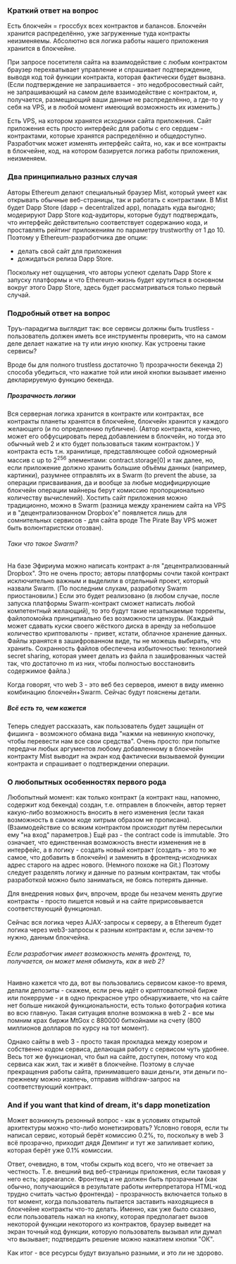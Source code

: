 ### Краткий ответ на вопрос

Есть блокчейн = гроссбух всех контрактов и балансов. Блокчейн хранится распределённо, уже загруженные туда контракты неизменяемы. Абсолютно вся логика работы нашего приложения хранится в блокчейне.

При запросе посетителя сайта на взаимодействие с любым контрактом браузер перехватывает управление и спрашивает подтверждение, выводя код той функции контракта, которая фактически будет вызвана. (Если подтверждение не запрашивается - это недобросовестный сайт, не запрашивающий на самом деле взаимодействие с контрактом, и, получается, размещающий ваши данные не распределённо, а где-то у себя на VPS, и в любой момент имеющий возможность их изменить.)

Есть VPS, на котором хранятся исходники сайта приложения. Сайт приложения есть просто интерфейс для работы с его сердцем - контрактами, которые хранятся распределённо и общедоступно. Разработчик может изменять интерфейс сайта, но, как и все контракты в блокчейне, код, на котором базируется логика работы приложения, неизменяем.

### Два принципиально разных случая

Авторы Ethereum делают специальный браузер Mist, который умеет как открывать обычные веб-страницы, так и работать с контрактами. В Mist будет Dapp Store (dapp = decentralized app), попадать куда выгодно; модерируют Dapp Store код-аудиторы, которые будут подтверждать, что интерфейс действительно соответствует содержанию кода, и проставлять рейтинг приложениям по параметру trustworthy от 1 до 10. Поэтому у Ethereum-разработчика две опции:

* делать свой сайт для приложения
* дожидаться релиза Dapp Store.

Поскольку нет ощущения, что авторы успеют сделать Dapp Store к запуску платформы и что Ethereum-жизнь будет крутиться в основном вокруг этого Dapp Store, здесь будет рассматриваться только первый случай.

### Подробный ответ на вопрос

Труъ-парадигма выглядит так: все сервисы должны быть trustless - пользователь должен иметь все инструменты проверить, что на самом деле делает нажатие на ту или иную кнопку. Как устроены такие сервисы? 

Вроде бы для полного trustless достаточно 1) прозрачности бекенда 2) способа убедиться, что нажатие той или иной кнопки вызывает именно декларируемую функцию бекенда.

##### Прозрачность логики

Вся серверная логика хранится в контракте или контрактах, все контракты планеты хранятся в блокчейне, блокчейн хранится у каждого желающего (и по определению публичен). (Автор контракта, конечно, может его обфусцировать перед добавлением в блокчейн, но тогда это обычный web 2 и кто будет пользоваться таким контрактом.) У контракта есть т.н. хранилище, представляющее собой одномерный массив с up to 2<sup>256</sup> элементами: contract.storage[0] и так далее, но, если приложение должно хранить большие объёмы данных (например, картинки), разумнее отправлять их в Swarm (to prevent the abuse, за операции присваивания, да и вообще за любые модифицирующие блокчейн операции майнеры берут комиссию пропорционально количеству вычислений). Хостить сайт приложения можно традиционно, можно в Swarm (разница между хранением сайта на VPS и в "децентрализованном Dropbox'е" появляется лишь для сомнительных сервисов - для сайта вроде The Pirate Bay VPS может быть волюнтаристски отозван). 

###### Таки что такое Swarm?

На базе Эфириума можно написать контракт а-ля "децентрализованный Dropbox". Это не очень просто; авторы платформы сочли такой контракт исключительно важным и выделили в отдельный проект, который назвали Swarm. (По последним слухам, разработку Swarm приостановили.) Если это будет реализовано (в любом случае, после запуска платформы Swarm-контракт сможет написать любой компетентный желающий), то это будут такие незатыкаемые торренты, файлопомойка принципиально без возможности цензуры. (Каждый может сдавать куски своего жёсткого диска в аренду за небольшое количество криптовалюты - привет, кстати, облачное хранение данных. Файлы хранятся в зашифрованном виде, ты не можешь выбирать, что хранить. Сохранность файлов обеспечена избыточностью: технологией secret sharing, которая умеет делать из файла n зашифрованных частей так, что достаточно m из них, чтобы полностью восстановить содержимое файла.)

Когда говорят, что web 3 - это веб без серверов, имеют в виду именно комбинацию блокчейн+Swarm. Сейчас будут пояснены детали. 

##### Всё есть то, чем кажется

Теперь следует рассказать, как пользователь будет защищён от фишинга - возможного обмана вида "нажми на невинную кнопочку, чтобы перевести нам все свои средства". Очень просто: при попытке передачи любых аргументов любому добавленному в блокчейн контракту Mist выводит на экран код фактически вызываемой функции контракта и спрашивает о подтверждении операции. 

### О любопытных особенностях первого рода

Любопытный момент: как только контракт (а контракт наш, напомню, содержит код бекенда) создан, т.е. отправлен в блокчейн, автор теряет какую-либо возможность вносить в него изменения (если такая возможность в самом коде хитрым образом не прописана). (Взаимодействие со всяким контрактом происходит путём пересылки ему "на вход" параметров.) Ещё раз - the contract code is immutable. Это означает, что единственная возможность внести изменения не в интерфейс, а в логику - создать новый контракт (создать - это то же самое, что добавить в блокчейн) и заменить в фронтенд-исходниках адрес старого на адрес нового. (Немного похоже на Git.) Поэтому следует разделять логику и данные по разным контрактам, так чтобы разработкой можно было заниматься, не боясь потерять данные. 

Для внедрения новых фич, впрочем, вроде бы незачем менять другие контракты - просто пишется новый и на сайте пририсовывается соответствующий функционал.

Сейчас вся логика через AJAX-запросы к серверу, а в Ethereum будет логика через web3-запросы к разным контрактам и, если зачем-то нужно, данным блокчейна.

###### Если разработчик имеет возможность менять фронтенд, то, получается, он может меня обмануть, как в web 2?

Наивно кажется что да, вот вы пользовались сервисом какое-то время, делали депозиты - скажем, если речь идёт о криптовалютной бирже или покерруме - и в одно прекрасное утро обнаруживаете, что на сайте нет больше никакой функциональности, есть только фотография котика во всю главную. Такая ситуация вполне возможна в web 2 - все мы помним крах биржи MtGox с 880000 биткойнами на счету (800 миллионов долларов по курсу на тот момент). 

Однако сайты в web 3 - просто такая прокладка между юзером и собственно кодом сервиса, делающая работу с сервисом чуть удобнее. Весь тот же функционал, что был на сайте, доступен, потому что код сервиса как жил, так и живёт в блокчейне. Поэтому в случае прекращения работы сайта, принимавшего ваши деньги, эти деньги по-прежнему можно извлечь, отправив withdraw-запрос на соответствующий контракт.

### And if you want that kind of dream, it's dapp monetization

Может возникнуть резонный вопрос - как в условиях открытой архитектуры можно что-либо монетизировать? Условно говоря, если ты написал сервис, который берёт комиссию 0.2%, то, поскольку в web 3 всё прозрачно, приходит дядя Демпинг и тут же запиливает копию, которая берёт уже 0.1% комиссии.

Ответ, очевидно, в том, чтобы скрыть код всего, что не отвечает за честность. Т.е. внешний вид веб-страницы приложения, если таковая у него есть; appearance. Фронтенд и не должен быть прозрачным (как обычно, получающийся в результате работы интерпретатора HTML-код трудно считать частью фронтенда) - прозрачность включается только в тот момент, когда пользователь пытается заставить находящиеся в блокчейне контракты что-то делать. Именно, как уже было сказано, если пользователь нажал на кнопку, которая предполагает вызов некоторой функции некоторого из контрактов, браузер выведет на экран точный код функции, которую пользователь вызывал или думал что вызывает; подтвердить решение можно нажатием кнопки "ОК".

Как итог - все ресурсы будут визуально разными, и это ли не здорово.